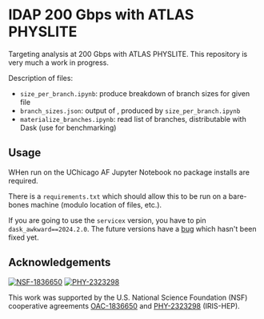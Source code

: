 # IDAP 200 Gbps with ATLAS PHYSLITE

Targeting analysis at 200 Gbps with ATLAS PHYSLITE. This repository is very much a work in progress.

Description of files:

- `size_per_branch.ipynb`: produce breakdown of branch sizes for given file
- `branch_sizes.json`: output of , produced by `size_per_branch.ipynb`
- `materialize_branches.ipynb`: read list of branches, distributable with Dask (use for benchmarking)

## Usage

WHen run on the UChicago AF Jupyter Notebook no package installs are required.

There is a `requirements.txt` which should allow this to be run on a bare-bones machine (modulo location of files, etc.).

If you are going to use the `servicex` version, you have to pin `dask_awkward==2024.2.0`. The future versions have a [bug](https://github.com/dask-contrib/dask-awkward/issues/456) which hasn't been fixed yet.

## Acknowledgements

[![NSF-1836650](https://img.shields.io/badge/NSF-1836650-blue.svg)](https://nsf.gov/awardsearch/showAward?AWD_ID=1836650)
[![PHY-2323298](https://img.shields.io/badge/PHY-2323298-blue.svg)](https://nsf.gov/awardsearch/showAward?AWD_ID=2323298)

This work was supported by the U.S. National Science Foundation (NSF) cooperative agreements [OAC-1836650](https://nsf.gov/awardsearch/showAward?AWD_ID=1836650) and [PHY-2323298](https://nsf.gov/awardsearch/showAward?AWD_ID=2323298) (IRIS-HEP).
